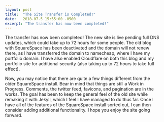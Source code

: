 ```yaml
---
layout: post
title:  "The Site Transfer is Completed!"
date:   2018-07-5 15:55:00 -0500
excerpt: "The transfer has now been completed!"
---
```

<p>The transfer has now been completed! The new site is live pending full DNS updates, which could take up to 72 hours for some people. The old blog with SquareSpace has been deactivated and the domain will not renew there, as I have transferred the domain to namecheap, where I have my portfolio domain. I have also enabled Cloudflare on both this blog and my portfolio site for additional security (also taking up to 72 hours to take full effect).</p>

<p>Now, you may notice that there are quite a few things different from the older SquareSpace install. Bear in mind that things are still a Work in Progress. Comments, the twitter feed, favicons, and pagination are in the works. The goal has been to keep the general feel of the old site while remaking it with Jekyll, which I feel I have managed to do thus far. Once I have all of the features of the SquareSpace install sorted out, I can then consider adding additional functionality. I hope you enjoy the site going forward.</p>